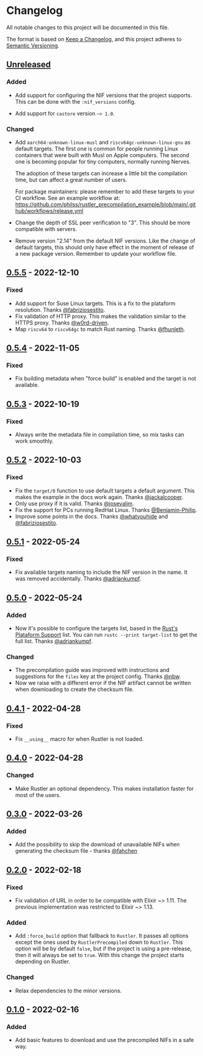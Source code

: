 # Changelog

All notable changes to this project will be documented in this file.

The format is based on [Keep a Changelog](https://keepachangelog.com/en/1.0.0/),
and this project adheres to [Semantic Versioning](https://semver.org/spec/v2.0.0.html).

## [Unreleased]

### Added

- Add support for configuring the NIF versions that the project supports.
  This can be done with the `:nif_versions` config.

- Add support for `castore` version `~> 1.0`.

### Changed

- Add `aarch64-unknown-linux-musl` and `riscv64gc-unknown-linux-gnu` as default targets.
  The first one is common for people running Linux containers that were built with Musl on Apple computers.
  The second one is becoming popular for tiny computers, normally running Nerves.

  The adoption of these targets can increase a little bit the compilation time, but
  can affect a great number of users.

  For package maintainers: please remember to add these targets to your CI workflow.
  See an example workflow at: https://github.com/philss/rustler_precompilation_example/blob/main/.github/workflows/release.yml

- Change the depth of SSL peer verification to "3". This should be more compatible with servers.

- Remove version "2.14" from the default NIF versions. Like the change of default targets,
  this should only have effect in the moment of release of a new package version.
  Remember to update your workflow file.

## [0.5.5] - 2022-12-10

### Fixed

- Add support for Suse Linux targets. This is a fix to the plataform resolution. Thanks [@fabriziosestito](https://github.com/fabriziosestito).
- Fix validation of HTTP proxy. This makes the validation similar to the HTTPS proxy. Thanks [@w0rd-driven](https://github.com/w0rd-driven).
- Map `riscv64` to `riscv64gc` to match Rust naming. Thanks [@fhunleth](https://github.com/fhunleth).

## [0.5.4] - 2022-11-05

### Fixed

- Fix building metadata when "force build" is enabled and the target is not available.

## [0.5.3] - 2022-10-19

### Fixed

- Always write the metadata file in compilation time, so mix tasks can work smoothly.

## [0.5.2] - 2022-10-03

### Fixed

- Fix the `target/0` function to use default targets a default argument. This makes the example
  in the docs work again. Thanks [@jackalcooper](https://github.com/jackalcooper).
- Only use proxy if it is valid. Thanks [@josevalim](https://github.com/josevalim).
- Fix the support for PCs running RedHat Linux. Thanks [@Benjamin-Philip](https://github.com/Benjamin-Philip).
- Improve some points in the docs. Thanks [@whatyouhide](https://github.com/whatyouhide) and [@fabriziosestito](https://github.com/fabriziosestito).

## [0.5.1] - 2022-05-24

### Fixed

- Fix available targets naming to include the NIF version in the name. It was removed accidentally.
  Thanks [@adriankumpf](https://github.com/adriankumpf).

## [0.5.0] - 2022-05-24

### Added

- Now it's possible to configure the targets list, based in the [Rust's Plataform Support](https://doc.rust-lang.org/stable/rustc/platform-support.html)
  list. You can run `rustc --print target-list` to get the full list.
  Thanks [@adriankumpf](https://github.com/adriankumpf).

### Changed

- The precompilation guide was improved with instructions and suggestions for the `files` key at
  the project config.
  Thanks [@nbw](https://github.com/nbw).
- Now we raise with a different error if the NIF artifact cannot be written when downloading to create
  the checksum file.

## [0.4.1] - 2022-04-28

### Fixed

- Fix `__using__` macro for when Rustler is not loaded.

## [0.4.0] - 2022-04-28

### Changed

- Make Rustler an optional dependency. This makes installation faster for most of the users.

## [0.3.0] - 2022-03-26

### Added

- Add the possibility to skip the download of unavailable NIFs when generating the
  checksum file - thanks [@fahchen](https://github.com/fahchen)

## [0.2.0] - 2022-02-18

### Fixed

- Fix validation of URL in order to be compatible with Elixir ~> 1.11.
  The previous implementation was restricted to Elixir ~> 1.13.

### Added

- Add `:force_build` option that fallback to `Rustler`. It passes all options
  except the ones used by `RustlerPrecompiled` down to `Rustler`.
  This option will be by default `false`, but if the project is using a pre-release,
  then it will always be set to `true`.
  With this change the project starts depending on Rustler.

### Changed

- Relax dependencies to the minor versions.

## [0.1.0] - 2022-02-16

### Added

- Add basic features to download and use the precompiled NIFs in a safe way.

[Unreleased]: https://github.com/philss/rustler_precompiled/compare/v0.5.5...HEAD
[0.5.5]: https://github.com/philss/rustler_precompiled/compare/v0.5.4...v0.5.5
[0.5.4]: https://github.com/philss/rustler_precompiled/compare/v0.5.3...v0.5.4
[0.5.3]: https://github.com/philss/rustler_precompiled/compare/v0.5.2...v0.5.3
[0.5.2]: https://github.com/philss/rustler_precompiled/compare/v0.5.1...v0.5.2
[0.5.1]: https://github.com/philss/rustler_precompiled/compare/v0.5.0...v0.5.1
[0.5.0]: https://github.com/philss/rustler_precompiled/compare/v0.4.1...v0.5.0
[0.4.1]: https://github.com/philss/rustler_precompiled/compare/v0.4.0...v0.4.1
[0.4.0]: https://github.com/philss/rustler_precompiled/compare/v0.3.0...v0.4.0
[0.3.0]: https://github.com/philss/rustler_precompiled/compare/v0.2.0...v0.3.0
[0.2.0]: https://github.com/philss/rustler_precompiled/compare/v0.1.0...v0.2.0
[0.1.0]: https://github.com/philss/rustler_precompiled/releases/tag/v0.1.0
